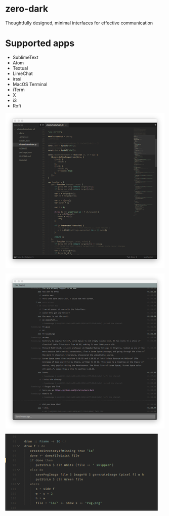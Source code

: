 # zero-dark

Thoughtfully designed, minimal interfaces for effective communication

# Supported apps

- SublimeText
- Atom
- Textual
- LimeChat
- irssi
- MacOS Terminal
- iTerm
- X
- i3
- Rofi

![screenshot](https://github.com/jrvieira/zero-dark/blob/master/dark.png)

![screenshot](https://github.com/jrvieira/zero-dark/blob/master/textual.png)

![screenshot](https://github.com/jrvieira/zero-dark/blob/master/hask.png#center)


<style>
img[src*='#center'] {
    display: block;
    margin: auto;
}
</style>
